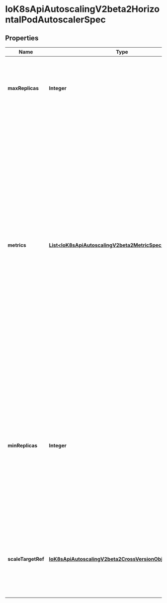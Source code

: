 
# IoK8sApiAutoscalingV2beta2HorizontalPodAutoscalerSpec

## Properties
Name | Type | Description | Notes
------------ | ------------- | ------------- | -------------
**maxReplicas** | **Integer** | maxReplicas is the upper limit for the number of replicas to which the autoscaler can scale up. It cannot be less that minReplicas. | 
**metrics** | [**List&lt;IoK8sApiAutoscalingV2beta2MetricSpec&gt;**](IoK8sApiAutoscalingV2beta2MetricSpec.md) | metrics contains the specifications for which to use to calculate the desired replica count (the maximum replica count across all metrics will be used).  The desired replica count is calculated multiplying the ratio between the target value and the current value by the current number of pods.  Ergo, metrics used must decrease as the pod count is increased, and vice-versa.  See the individual metric source types for more information about how each type of metric must respond. If not set, the default metric will be set to 80% average CPU utilization. |  [optional]
**minReplicas** | **Integer** | minReplicas is the lower limit for the number of replicas to which the autoscaler can scale down.  It defaults to 1 pod.  minReplicas is allowed to be 0 if the alpha feature gate HPAScaleToZero is enabled and at least one Object or External metric is configured.  Scaling is active as long as at least one metric value is available. |  [optional]
**scaleTargetRef** | [**IoK8sApiAutoscalingV2beta2CrossVersionObjectReference**](IoK8sApiAutoscalingV2beta2CrossVersionObjectReference.md) | scaleTargetRef points to the target resource to scale, and is used to the pods for which metrics should be collected, as well as to actually change the replica count. | 



